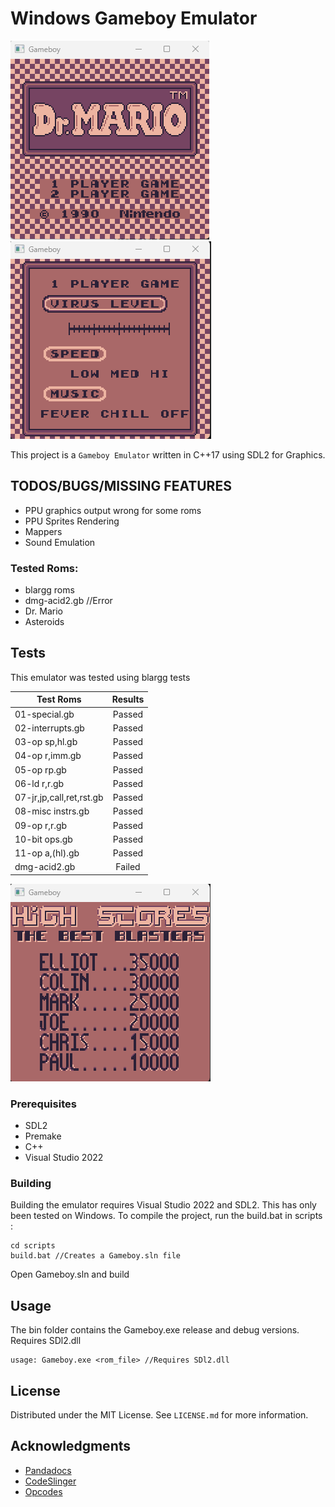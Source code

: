 # Windows Gameboy Emulator

![](Images/mario.png)
![](Images/mario2.png)

This project is a `Gameboy Emulator` written in C++17 using SDL2 for Graphics.


## TODOS/BUGS/MISSING FEATURES
* PPU graphics output wrong for some roms
* PPU Sprites Rendering
* Mappers
* Sound Emulation

### Tested Roms:
* blargg roms
* dmg-acid2.gb //Error
* Dr. Mario
* Asteroids

<!-- ROADMAP -->
## Tests
This emulator was tested using blargg tests

| Test Roms  | Results |
| ------------- |:-------------:|
| 01-special.gb      | Passed    |
| 02-interrupts.gb     | Passed     |
| 03-op sp,hl.gb      | Passed     |
| 04-op r,imm.gb     | Passed    |
| 05-op rp.gb    | Passed    |
| 06-ld r,r.gb     | Passed    |
| 07-jr,jp,call,ret,rst.gb     | Passed     |
| 08-misc instrs.gb    | Passed     |
| 09-op r,r.gb      | Passed     |
| 10-bit ops.gb     | Passed     |
| 11-op a,(hl).gb   | Passed     |
| dmg-acid2.gb   | Failed     |

![](Images/asteroids.png)

### Prerequisites
* SDL2
* Premake
* C++
* Visual Studio 2022


### Building

Building the emulator requires Visual Studio 2022 and SDL2. This has only been tested on Windows. To compile the project, run the build.bat in scripts :

```
cd scripts
build.bat //Creates a Gameboy.sln file
```

Open Gameboy.sln and build


## Usage
The bin folder contains the Gameboy.exe release and debug versions.
Requires SDl2.dll

```
usage: Gameboy.exe <rom_file> //Requires SDl2.dll
```

<!-- LICENSE -->
## License

Distributed under the MIT License. See `LICENSE.md` for more information.


<!-- ACKNOWLEDGMENTS -->
## Acknowledgments

* [Pandadocs](https://gbdev.io/pandocs/)
* [CodeSlinger](http://www.codeslinger.co.uk/pages/projects/gameboy.html)
* [Opcodes](https://www.pastraiser.com/cpu/gameboy/gameboy_opcodes.html)
